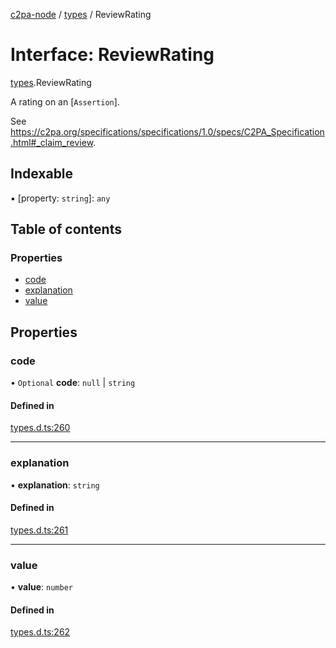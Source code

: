 [c2pa-node](../README.md) / [types](../modules/types.md) / ReviewRating

# Interface: ReviewRating

[types](../modules/types.md).ReviewRating

A rating on an [`Assertion`].

See
<https://c2pa.org/specifications/specifications/1.0/specs/C2PA_Specification.html#_claim_review>.

## Indexable

▪ [property: `string`]: `any`

## Table of contents

### Properties

- [code](types.ReviewRating.md#code)
- [explanation](types.ReviewRating.md#explanation)
- [value](types.ReviewRating.md#value)

## Properties

### code

• `Optional` **code**: ``null`` \| `string`

#### Defined in

[types.d.ts:260](https://github.com/dkozma/c2pa-node/blob/297f458/js-src/types.d.ts#L260)

___

### explanation

• **explanation**: `string`

#### Defined in

[types.d.ts:261](https://github.com/dkozma/c2pa-node/blob/297f458/js-src/types.d.ts#L261)

___

### value

• **value**: `number`

#### Defined in

[types.d.ts:262](https://github.com/dkozma/c2pa-node/blob/297f458/js-src/types.d.ts#L262)
